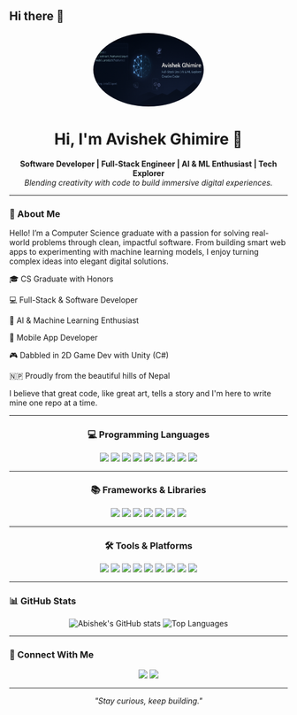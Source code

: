 ## Hi there 👋

<!--
**Avis-shek/Avis-shek** is a ✨ _special_ ✨ repository because its `README.md` (this file) appears on your GitHub profile.

Here are some ideas to get you started:

- 🔭 I’m currently working on ...
- 🌱 I’m currently learning ...
- 👯 I’m looking to collaborate on ...
- 🤔 I’m looking for help with ...
- 💬 Ask me about ...
- 📫 How to reach me: ...
- 😄 Pronouns: ...
- ⚡ Fun fact: ...
-->
<!-- Centered Ghibli Portrait -->
<p align="center">
  <img src="Banner.png" width="200" alt="Avishek Ghimire" style="border-radius: 50%;" />
</p>

<h1 align="center">Hi, I'm Avishek Ghimire 👋</h1>

<p align="center">
  <strong>Software Developer | Full-Stack Engineer | AI & ML Enthusiast | Tech Explorer</strong><br>
  <em>Blending creativity with code to build immersive digital experiences.</em>
</p>

---

### 🧭 About Me

Hello! I’m a Computer Science graduate with a passion for solving real-world problems through clean, impactful software. From building smart web apps to experimenting with machine learning models, I enjoy turning complex ideas into elegant digital solutions.

🎓 CS Graduate with Honors

💻 Full-Stack & Software Developer 

🤖 AI & Machine Learning Enthusiast

📱 Mobile App Developer

🎮 Dabbled in 2D Game Dev with Unity (C#)

🇳🇵 Proudly from the beautiful hills of Nepal

I believe that great code, like great art, tells a story and I'm here to write mine one repo at a time.

---

<div align="center">

### 💻 Programming Languages

<img src="https://img.shields.io/badge/-Python-3776AB?style=flat-square&logo=python&logoColor=white" />
<img src="https://img.shields.io/badge/-Java-007396?style=flat-square&logo=java&logoColor=white" />
<img src="https://img.shields.io/badge/-C-00599C?style=flat-square&logo=c&logoColor=white" />
<img src="https://img.shields.io/badge/-C++-00599C?style=flat-square&logo=c%2B%2B&logoColor=white" />
<img src="https://img.shields.io/badge/-C%23-239120?style=flat-square&logo=c-sharp&logoColor=white" />
<img src="https://img.shields.io/badge/-Dart-0175C2?style=flat-square&logo=dart&logoColor=white" />
<img src="https://img.shields.io/badge/-PHP-777BB4?style=flat-square&logo=php&logoColor=white" />
<img src="https://img.shields.io/badge/-SQL-4479A1?style=flat-square&logo=postgresql&logoColor=white" />
<img src="https://img.shields.io/badge/-Oracle-F80000?style=flat-square&logo=oracle&logoColor=white" />

---

### 📚 Frameworks & Libraries

<img src="https://img.shields.io/badge/-React-20232A?style=flat-square&logo=react" />
<img src="https://img.shields.io/badge/-React%20Native-20232A?style=flat-square&logo=react" />
<img src="https://img.shields.io/badge/-Express.js-000000?style=flat-square&logo=express&logoColor=white" />
<img src="https://img.shields.io/badge/-Node.js-339933?style=flat-square&logo=node.js&logoColor=white" />
<img src="https://img.shields.io/badge/-Flutter-02569B?style=flat-square&logo=flutter&logoColor=white" />
<img src="https://img.shields.io/badge/-MERN-3C873A?style=flat-square&logo=mongodb&logoColor=white" />
<img src="https://img.shields.io/badge/-.Net-512BD4?style=flat-square&logo=dotnet&logoColor=white" />

---

### 🛠️ Tools & Platforms

<img src="https://img.shields.io/badge/-Unity-000000?style=flat-square&logo=unity&logoColor=white" />
<img src="https://img.shields.io/badge/-Git-F05032?style=flat-square&logo=git&logoColor=white" />
<img src="https://img.shields.io/badge/-GitHub-181717?style=flat-square&logo=github&logoColor=white" />
<img src="https://img.shields.io/badge/-MongoDB-47A248?style=flat-square&logo=mongodb&logoColor=white" />
<img src="https://img.shields.io/badge/-Oracle%20DB-F80000?style=flat-square&logo=oracle&logoColor=white" />
<img src="https://img.shields.io/badge/-Adobe%20Photoshop-31A8FF?style=flat-square&logo=adobe-photoshop&logoColor=white" />
<img src="https://img.shields.io/badge/-HTML5-E34F26?style=flat-square&logo=html5&logoColor=white" />
<img src="https://img.shields.io/badge/-CSS3-1572B6?style=flat-square&logo=css3&logoColor=white" />
<img src="https://img.shields.io/badge/-JavaScript-F7DF1E?style=flat-square&logo=javascript&logoColor=black" />

</div>


---


### 📊 GitHub Stats

<div align="center">

![Abishek's GitHub stats](https://github-readme-stats.vercel.app/api?username=Avis-shek&show_icons=true&theme=tokyonight&hide=prs)
![Top Languages](https://github-readme-stats.vercel.app/api/top-langs/?username=Avis-shek&layout=compact&theme=tokyonight)

</div>

---

### 🤝 Connect With Me

<p align="center">
  <a href="mailto:avishek.ghimire1848@gmail.com"><img src="https://img.shields.io/badge/-Email-black?style=flat-square&logo=gmail&logoColor=white" /></a>
  <a href="https://www.linkedin.com/in/avishek-ghimire/"><img src="https://img.shields.io/badge/-LinkedIn-0A66C2?style=flat-square&logo=linkedin&logoColor=white" /></a>
  
</p>

---

<p align="center">
  <em>"Stay curious, keep building."</em>
</p>
